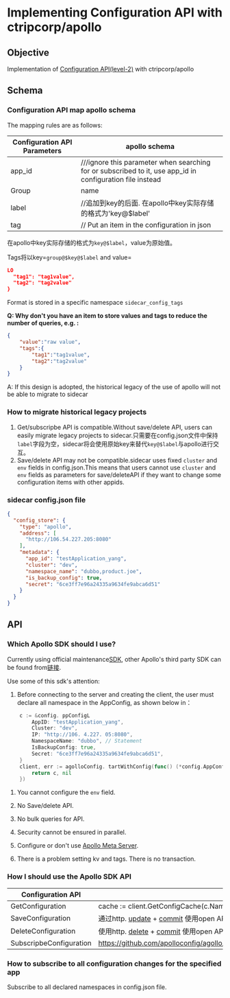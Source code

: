 # Implementing Configuration API with ctripcorp/apollo

## Objective

Implementation of [Configuration API(level-2)](https://github.com/dapr/dapr/issues/2988) with ctripcorp/apollo

## Schema

### Configuration API map apollo schema

The mapping rules are as follows:

| Configuration API Parameters | apollo schema                                                                                                                  |
| ---------------------------- | ------------------------------------------------------------------------------------------------------------------------------ |
| app_id  | ///ignore this parameter when searching for or subscribed to it, use app_id in configuration file instead |
| Group                        | name                                                                                                                           |
| label                        | //追加到key的后面. 在apollo中key实际存储的格式为'key@$label'                                                      |
| tag                          | // Put an item in the configuration in json                                                                                    |

在apollo中key实际存储的格式为`key@$label`，value为原始值。

Tags将以key=`group@$key@$label` and value=

```json
LO
  "tag1": "tag1value",
  "tag2": "tag2value"
}
```

Format is stored in a specific namespace `sidecar_config_tags`

**Q: Why don't you have an item to store values and tags to reduce the number of queries, e.g. :**

```json
{
    "value":"raw value",
    "tags":{
        "tag1":"tag1value",
        "tag2":"tag2value"
    }
}
```

A: If this design is adopted, the historical legacy of the use of apollo will not be able to migrate to sidecar

### How to migrate historical legacy projects

1. Get/subscripbe API is compatible.Without save/delete API, users can easily migrate legacy projects to sidecar.只需要在config.json文件中保持`label`字段为空，sidecar将会使用原始key来替代`key@$label`与apollo进行交互。
2. Save/delete API may not be compatible.sidecar uses fixed `cluster` and `env` fields in config.json.This means that users cannot use `cluster` and `env` fields as parameters for save/deleteAPI if they want to change some configuration items with other appids.

### sidecar config.json file

```json
{
  "config_store": {
    "type": "apollo",
    "address": [
      "http://106.54.227.205:8080"
    ],
    "metadata": {
      "app_id": "testApplication_yang",
      "cluster": "dev",
      "namespace_name": "dubbo,product.joe",
      "is_backup_config": true,
      "secret": "6ce3ff7e96a24335a9634fe9abca6d51"
    }
  }
}
```

## API

### Which Apollo SDK should I use?

Currently using official maintenance[SDK](https://github.com/apollocfigonfig/agollo), other Apollo's third party SDK can be found from[链接](https://www.apollocfig.com/#/usage/third-party-sdks-user-guide).

Use some of this sdk's attention:

1. Before connecting to the server and creating the client, the user must declare all namespace in the AppConfig, as shown below in：

```go
	c := &config. ppConfigL
		AppID: "testApplication_yang",
		Cluster: "dev",
		IP: "http://106. 4.227. 05:8080",
		NamespaceName: "dubbo", // Statement
		IsBackupConfig: true,
		Secret: "6ce3ff7e96a24335a9634fe9abca6d51",
	}
	client, err := agolloConfig. tartWithConfig(func() (*config.AppConfig, error) {
		return c, nil
	})
```

1. You cannot configure the `env` field.

2. No Save/delete API.

3. No bulk queries for API.

4. Security cannot be ensured in parallel.

5. Configure or don't use [Apollo Meta Server](https://www.apollocconfig.com/#/usage/java-sdk-user-guide?id=_122-apollo-meta-server).

6. There is a problem setting kv and tags. There is no transaction.

### How I should use the Apollo SDK API

| Configuration API       | apollo sdk API                                                                                                                                                                                                                                                                                                             |
| ----------------------- | -------------------------------------------------------------------------------------------------------------------------------------------------------------------------------------------------------------------------------------------------------------------------------------------------------------------------- |
| GetConfiguration        | cache := client.GetConfigCache(c.NamespaceName)value,_:= client.Get("key")                                                                                                      |
| SaveConfiguration       | 通过http. [update](https://www.apolloconfig.com/#/zh/usage/apollo-open-api-platform?id=_3211-%e4%bf%ae%e6%94%b9%e9%85%8d%e7%bd%ae%e6%8e%a5%e5%8f%a3) + [commit](https://www.apolloconfig.com/#/zh/usage/apollo-open-api-platform?id=_3213-%e5%8f%91%e5%b8%83%e9%85%8d%e7%bd%ae%e6%8e%a5%e5%8f%a3) 使用open API |
| DeleteConfiguration     | 使用http. [delete](https://www.apolloconfig.com/#/zh/usage/apollo-open-api-platform?id=_3212-%e5%88%a0%e9%99%a4%e9%85%8d%e7%bd%ae%e6%8e%a5%e5%8f%a3) + [commit](https://www.apolloconfig.com/#/zh/usage/apollo-open-api-platform?id=_3213-%e5%8f%91%e5%b8%83%e9%85%8d%e7%bd%ae%e6%8e%a5%e5%8f%a3) 使用open API |
| SubscripbeConfiguration | https://github.com/apolloconfig/agollo/wiki/%E7%9B%91%E5%90%AC%E5%8F%98%E6%9B%B4%E4%BA%8B%E4%BB%B6                                                                                                                                                                                         |

### How to subscribe to all configuration changes for the specified app

Subscribe to all declared namespaces in config.json file.
